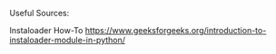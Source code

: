 Useful Sources:

Instaloader How-To
https://www.geeksforgeeks.org/introduction-to-instaloader-module-in-python/